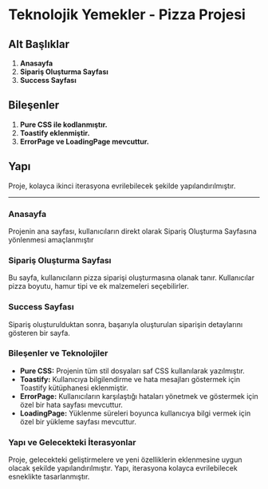 # Teknolojik Yemekler - Pizza Projesi

## Alt Başlıklar

1. **Anasayfa**
2. **Sipariş Oluşturma Sayfası**
3. **Success Sayfası**

## Bileşenler

1. **Pure CSS ile kodlanmıştır.**
2. **Toastify eklenmiştir.**
3. **ErrorPage ve LoadingPage mevcuttur.**

## Yapı

Proje, kolayca ikinci iterasyona evrilebilecek şekilde yapılandırılmıştır.

---

### Anasayfa

Projenin ana sayfası, kullanıcıların direkt olarak Sipariş Oluşturma Sayfasına yönlenmesi amaçlanmıştır

### Sipariş Oluşturma Sayfası

Bu sayfa, kullanıcıların pizza siparişi oluşturmasına olanak tanır. Kullanıcılar pizza boyutu, hamur tipi ve ek malzemeleri seçebilirler.

### Success Sayfası

Sipariş oluşturulduktan sonra, başarıyla oluşturulan siparişin detaylarını gösteren bir sayfa.

### Bileşenler ve Teknolojiler

- **Pure CSS:** Projenin tüm stil dosyaları saf CSS kullanılarak yazılmıştır.
- **Toastify:** Kullanıcıya bilgilendirme ve hata mesajları göstermek için Toastify kütüphanesi eklenmiştir.
- **ErrorPage:** Kullanıcıların karşılaştığı hataları yönetmek ve göstermek için özel bir hata sayfası mevcuttur.
- **LoadingPage:** Yüklenme süreleri boyunca kullanıcıya bilgi vermek için özel bir yükleme sayfası mevcuttur.

### Yapı ve Gelecekteki İterasyonlar

Proje, gelecekteki geliştirmelere ve yeni özelliklerin eklenmesine uygun olacak şekilde yapılandırılmıştır. Yapı, iterasyona kolayca evrilebilecek esneklikte tasarlanmıştır.
